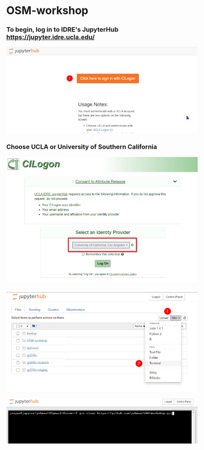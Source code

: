 # OSM-workshop

### To begin, log in to IDRE's JupyterHub https://jupyter.idre.ucla.edu/

<kbd><img src="images/jup1.png"></kbd>

### Choose UCLA or University of Southern California

<kbd><img src="images/jup2.png"></kbd>

### 

<kbd><img src="images/jup3.png"></kbd>


<kbd><img src="images/jup4.png"></kbd>
